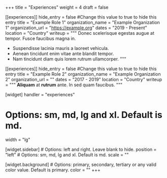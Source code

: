+++
title = "Experiences"
weight = 4
draft = false

[[experiences]]
    hide_entry = false #Change this value to true to hide this entry
    title = "Example Role 1"
    organization_name = "Example Organization 1"
    organization_url = "https://example.org"
    dates = "2019 - Present"
    location = "Country"
    writeup = """
Donec scelerisque egestas augue at tempor. Fusce faucibus magna in.
- Suspendisse lacinia mauris a laoreet vehicula.
- Aenean tincidunt enim vitae ante blandit tempor.
- Nam tincidunt diam quis lorem rutrum ullamcorper.
"""

[[experiences]]
    hide_entry = false #Change this value to true to hide this entry
    title = "Example Role 2"
    organization_name = "Example Organization 2"
    organization_url = ""
    dates = "2017 - 2019"
    location = "Country"
    writeup = """
**Aliquam** at **rutrum** ante. In sed quam faucibus.
"""

[widget]
  handler = "experiences"
    
  # Options: sm, md, lg and xl. Default is md.
  width = "lg"

  [widget.sidebar]
    # Options: left and right. Leave blank to hide.
    position = "left"
    # Options: sm, md, lg and xl. Default is md.
    scale = ""
    
  [widget.background]
    # Options: primary, secondary, tertiary or any valid color value. Default is primary.
    color = ""
+++